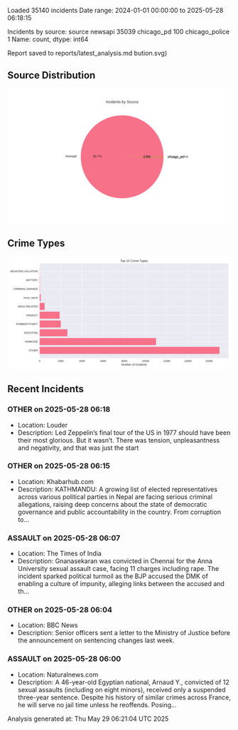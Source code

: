 
Loaded 35140 incidents
Date range: 2024-01-01 00:00:00 to 2025-05-28 06:18:15

Incidents by source:
source
newsapi           35039
chicago_pd          100
chicago_police        1
Name: count, dtype: int64

Report saved to reports/latest_analysis.md
bution.svg)

## Source Distribution
![Source Distribution](images/source_distribution.svg)

## Crime Types
![Crime Types](images/crime_types.svg)

## Recent Incidents

### OTHER on 2025-05-28 06:18
- Location: Louder
- Description: Led Zeppelin’s final tour of the US in 1977 should have been their most glorious. But it wasn’t. There was tension, unpleasantness and negativity, and that was just the start


### OTHER on 2025-05-28 06:15
- Location: Khabarhub.com
- Description: KATHMANDU: A growing list of elected representatives across various political parties in Nepal are facing serious criminal allegations, raising deep concerns about the state of democratic governance and public accountability in the country. From corruption to…


### ASSAULT on 2025-05-28 06:07
- Location: The Times of India
- Description: Gnanasekaran was convicted in Chennai for the Anna University sexual assault case, facing 11 charges including rape. The incident sparked political turmoil as the BJP accused the DMK of enabling a culture of impunity, alleging links between the accused and th…


### OTHER on 2025-05-28 06:04
- Location: BBC News
- Description: Senior officers sent a letter to the Ministry of Justice before the announcement on sentencing changes last week.


### ASSAULT on 2025-05-28 06:00
- Location: Naturalnews.com
- Description: A 46-year-old Egyptian national, Arnaud Y., convicted of 12 sexual assaults (including on eight minors), received only a suspended three-year sentence. Despite his history of similar crimes across France, he will serve no jail time unless he reoffends. Posing…

Analysis generated at: Thu May 29 06:21:04 UTC 2025
